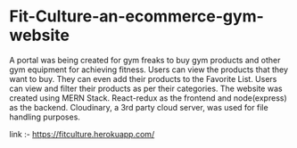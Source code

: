 # Fit-Culture-an-ecommerce-gym-website
A portal was being created for gym freaks to buy gym products and other gym equipment for achieving fitness. Users can view the products that they want to buy. They can even add their products to the Favorite List. Users can view and filter their products as per their categories. The website was created using MERN Stack. React-redux as the frontend and node(express) as the backend. Cloudinary, a 3rd party cloud server, was used for file handling purposes.

link :- https://fitculture.herokuapp.com/
